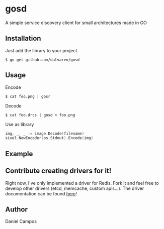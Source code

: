 # gosd

A simple service discovery client for small architectures made in GO

## Installation

Just add the library to your project.

```
$ go get github.com/dalvaren/gosd
```

## Usage

Encode
```
$ cat foo.png | gosr
```

Decode

```
$ cat foo.drcs | gosd > foo.png
```

Use as library

```go
img, _, _ := image.Decode(filename)
sixel.NewEncoder(os.Stdout).Encode(img)
```

## Example

## Contribute creating drivers for it!

Right now, I've only implemented a driver for Redis.
Fork it and feel free to develop other drivers (etcd, memcache, custom apis...).
The driver documentation can be found [here](https://jinzhu.github.io/gorm)!

## Author

Daniel Campos
